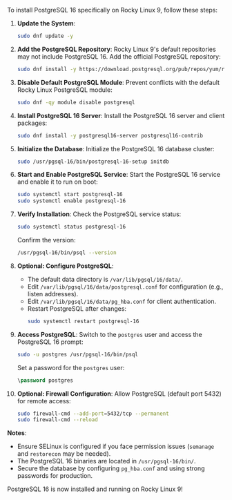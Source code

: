 To install PostgreSQL 16 specifically on Rocky Linux 9, follow these steps:

1. **Update the System**:

   ```bash
   sudo dnf update -y
   ```

2. **Add the PostgreSQL Repository**:
   Rocky Linux 9's default repositories may not include PostgreSQL 16. Add the official PostgreSQL repository:

   ```bash
   sudo dnf install -y https://download.postgresql.org/pub/repos/yum/reporpms/EL-9-x86_64/pgdg-redhat-repo-latest.noarch.rpm
   ```

3. **Disable Default PostgreSQL Module**:
   Prevent conflicts with the default Rocky Linux PostgreSQL module:

   ```bash
   sudo dnf -qy module disable postgresql
   ```

4. **Install PostgreSQL 16 Server**:
   Install the PostgreSQL 16 server and client packages:

   ```bash
   sudo dnf install -y postgresql16-server postgresql16-contrib
   ```

5. **Initialize the Database**:
   Initialize the PostgreSQL 16 database cluster:

   ```bash
   sudo /usr/pgsql-16/bin/postgresql-16-setup initdb
   ```

6. **Start and Enable PostgreSQL Service**:
   Start the PostgreSQL 16 service and enable it to run on boot:

   ```bash
   sudo systemctl start postgresql-16
   sudo systemctl enable postgresql-16
   ```

7. **Verify Installation**:
   Check the PostgreSQL service status:

   ```bash
   sudo systemctl status postgresql-16
   ```

   Confirm the version:

   ```bash
   /usr/pgsql-16/bin/psql --version
   ```

8. **Optional: Configure PostgreSQL**:

   - The default data directory is `/var/lib/pgsql/16/data/`.
   - Edit `/var/lib/pgsql/16/data/postgresql.conf` for configuration (e.g., listen addresses).
   - Edit `/var/lib/pgsql/16/data/pg_hba.conf` for client authentication.
   - Restart PostgreSQL after changes:
     ```bash
     sudo systemctl restart postgresql-16
     ```

9. **Access PostgreSQL**:
   Switch to the `postgres` user and access the PostgreSQL 16 prompt:

   ```bash
   sudo -u postgres /usr/pgsql-16/bin/psql
   ```

   Set a password for the `postgres` user:

   ```sql
   \password postgres
   ```

10. **Optional: Firewall Configuration**:
    Allow PostgreSQL (default port 5432) for remote access:
    ```bash
    sudo firewall-cmd --add-port=5432/tcp --permanent
    sudo firewall-cmd --reload
    ```

**Notes**:

- Ensure SELinux is configured if you face permission issues (`semanage` and `restorecon` may be needed).
- The PostgreSQL 16 binaries are located in `/usr/pgsql-16/bin/`.
- Secure the database by configuring `pg_hba.conf` and using strong passwords for production.

PostgreSQL 16 is now installed and running on Rocky Linux 9!

